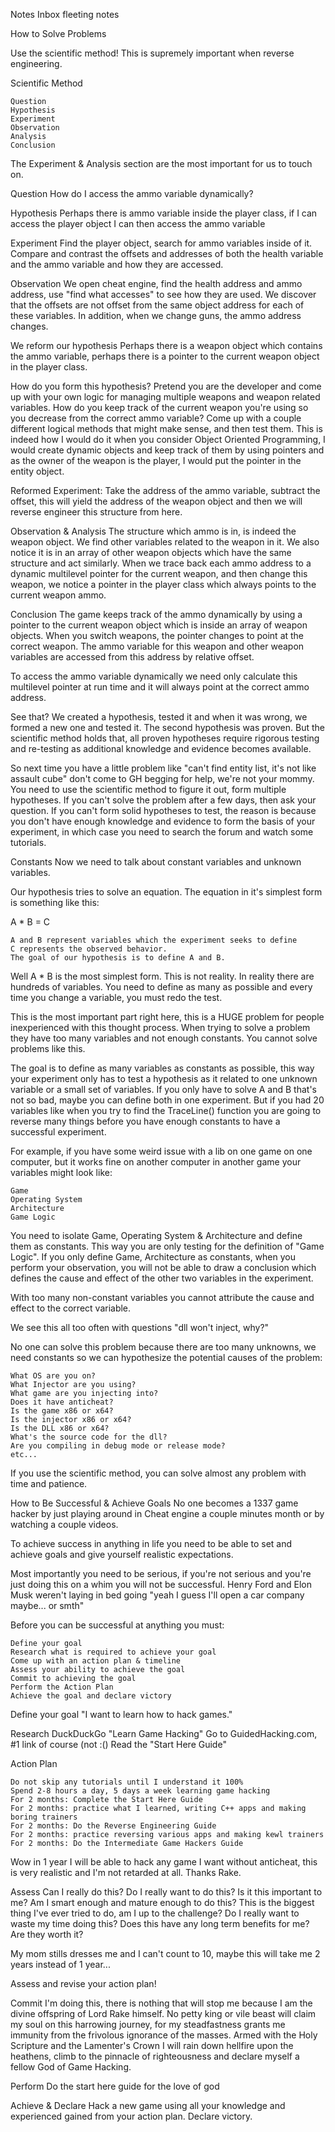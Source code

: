 Notes Inbox
 fleeting notes 



How to Solve Problems

Use the scientific method! This is supremely important when reverse engineering.

Scientific Method

    Question
    Hypothesis
    Experiment
    Observation
    Analysis
    Conclusion


The Experiment & Analysis section are the most important for us to touch on.

Question
How do I access the ammo variable dynamically?

Hypothesis
Perhaps there is ammo variable inside the player class, if I can access the player object I can then access the ammo variable

Experiment
Find the player object, search for ammo variables inside of it. Compare and contrast the offsets and addresses of both the health variable and the ammo variable and how they are accessed.

Observation
We open cheat engine, find the health address and ammo address, use "find what accesses" to see how they are used. We discover that the offsets are not offset from the same object address for each of these variables. In addition, when we change guns, the ammo address changes.

We reform our hypothesis
Perhaps there is a weapon object which contains the ammo variable, perhaps there is a pointer to the current weapon object in the player class.

How do you form this hypothesis?
Pretend you are the developer and come up with your own logic for managing multiple weapons and weapon related variables. How do you keep track of the current weapon you're using so you decrease from the correct ammo variable? Come up with a couple different logical methods that might make sense, and then test them. This is indeed how I would do it when you consider Object Oriented Programming, I would create dynamic objects and keep track of them by using pointers and as the owner of the weapon is the player, I would put the pointer in the entity object.

Reformed Experiment:
Take the address of the ammo variable, subtract the offset, this will yield the address of the weapon object and then we will reverse engineer this structure from here.

Observation & Analysis
The structure which ammo is in, is indeed the weapon object. We find other variables related to the weapon in it. We also notice it is in an array of other weapon objects which have the same structure and act similarly. When we trace back each ammo address to a dynamic multilevel pointer for the current weapon, and then change this weapon, we notice a pointer in the player class which always points to the current weapon ammo.

Conclusion
The game keeps track of the ammo dynamically by using a pointer to the current weapon object which is inside an array of weapon objects. When you switch weapons, the pointer changes to point at the correct weapon. The ammo variable for this weapon and other weapon variables are accessed from this address by relative offset.

To access the ammo variable dynamically we need only calculate this multilevel pointer at run time and it will always point at the correct ammo address.

See that? We created a hypothesis, tested it and when it was wrong, we formed a new one and tested it. The second hypothesis was proven. But the scientific method holds that, all proven hypotheses require rigorous testing and re-testing as additional knowledge and evidence becomes available.

So next time you have a little problem like "can't find entity list, it's not like assault cube" don't come to GH begging for help, we're not your mommy. You need to use the scientific method to figure it out, form multiple hypotheses. If you can't solve the problem after a few days, then ask your question. If you can't form solid hypotheses to test, the reason is because you don't have enough knowledge and evidence to form the basis of your experiment, in which case you need to search the forum and watch some tutorials.

Constants
Now we need to talk about constant variables and unknown variables.

Our hypothesis tries to solve an equation. The equation in it's simplest form is something like this:

A * B = C

    A and B represent variables which the experiment seeks to define
    C represents the observed behavior.
    The goal of our hypothesis is to define A and B.


Well A * B is the most simplest form. This is not reality. In reality there are hundreds of variables. You need to define as many as possible and every time you change a variable, you must redo the test.

This is the most important part right here, this is a HUGE problem for people inexperienced with this thought process. When trying to solve a problem they have too many variables and not enough constants. You cannot solve problems like this.

The goal is to define as many variables as constants as possible, this way your experiment only has to test a hypothesis as it related to one unknown variable or a small set of variables. If you only have to solve A and B that's not so bad, maybe you can define both in one experiment. But if you had 20 variables like when you try to find the TraceLine() function you are going to reverse many things before you have enough constants to have a successful experiment.

For example, if you have some weird issue with a lib on one game on one computer, but it works fine on another computer in another game your variables might look like:

    Game
    Operating System
    Architecture
    Game Logic

You need to isolate Game, Operating System & Architecture and define them as constants. This way you are only testing for the definition of "Game Logic". If you only define Game, Architecture as constants, when you perform your observation, you will not be able to draw a conclusion which defines the cause and effect of the other two variables in the experiment.

With too many non-constant variables you cannot attribute the cause and effect to the correct variable.

We see this all too often with questions "dll won't inject, why?"

No one can solve this problem because there are too many unknowns, we need constants so we can hypothesize the potential causes of the problem:

    What OS are you on?
    What Injector are you using?
    What game are you injecting into?
    Does it have anticheat?
    Is the game x86 or x64?
    Is the injector x86 or x64?
    Is the DLL x86 or x64?
    What's the source code for the dll?
    Are you compiling in debug mode or release mode?
    etc...

If you use the scientific method, you can solve almost any problem with time and patience.


How to Be Successful & Achieve Goals
No one becomes a 1337 game hacker by just playing around in Cheat engine a couple minutes month or by watching a couple videos.

To achieve success in anything in life you need to be able to set and achieve goals and give yourself realistic expectations.

Most importantly you need to be serious, if you're not serious and you're just doing this on a whim you will not be successful. Henry Ford and Elon Musk weren't laying in bed going "yeah I guess I'll open a car company maybe... or smth"

Before you can be successful at anything you must:

    Define your goal
    Research what is required to achieve your goal
    Come up with an action plan & timeline
    Assess your ability to achieve the goal
    Commit to achieving the goal
    Perform the Action Plan
    Achieve the goal and declare victory

Define your goal
"I want to learn how to hack games."

Research
DuckDuckGo "Learn Game Hacking"
Go to GuidedHacking.com, #1 link of course (not :()
Read the "Start Here Guide"

Action Plan

    Do not skip any tutorials until I understand it 100%
    Spend 2-8 hours a day, 5 days a week learning game hacking
    For 2 months: Complete the Start Here Guide
    For 2 months: practice what I learned, writing C++ apps and making boring trainers
    For 2 months: Do the Reverse Engineering Guide
    For 2 months: practice reversing various apps and making kewl trainers
    For 2 months: Do the Intermediate Game Hackers Guide


Wow in 1 year I will be able to hack any game I want without anticheat, this is very realistic and I'm not retarded at all. Thanks Rake.

Assess
Can I really do this? Do I really want to do this? Is it this important to me? Am I smart enough and mature enough to do this? This is the biggest thing I've ever tried to do, am I up to the challenge? Do I really want to waste my time doing this? Does this have any long term benefits for me? Are they worth it?

My mom stills dresses me and I can't count to 10, maybe this will take me 2 years instead of 1 year...

Assess and revise your action plan!

Commit
I'm doing this, there is nothing that will stop me because I am the divine offspring of Lord Rake himself. No petty king or vile beast will claim my soul on this harrowing journey, for my steadfastness grants me immunity from the frivolous ignorance of the masses. Armed with the Holy Scripture and the Lamenter's Crown I will rain down hellfire upon the heathens, climb to the pinnacle of righteousness and declare myself a fellow God of Game Hacking.

Perform
Do the start here guide for the love of god

Achieve & Declare
Hack a new game using all your knowledge and experienced gained from your action plan.
Declare victory.
